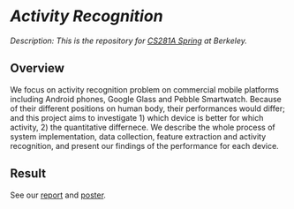 # _Activity Recognition_

_Description: This is the repository for [CS281A Spring](http://www.cs.berkeley.edu/~jordan/courses/281A-spring14/) at Berkeley._

## Overview
We focus on activity recognition problem on commercial mobile
platforms including Android phones, Google Glass and Pebble
Smartwatch. Because of their different positions on human body, their
performances would differ; and this project aims to investigate 1)
which device is better for which activity, 2) the quantitative
differnece. We describe the whole process of system implementation,
data collection, feature extraction and activity recognition, and
present our findings of the performance for each device.

## Result
See our [report](https://github.com/nebgnahz/CS281A/blob/master/doc/paper/CS281Report.pdf)
and [poster](https://github.com/nebgnahz/CS281A/blob/master/doc/poster.pdf).
